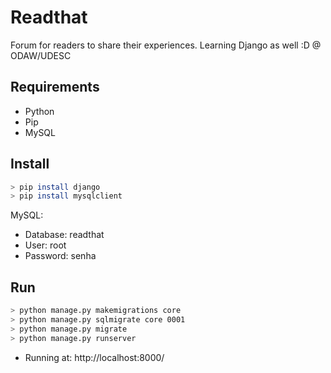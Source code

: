 # Readthat
Forum for readers to share their experiences. Learning Django as well :D
@ ODAW/UDESC

## Requirements

- Python
- Pip
- MySQL

## Install

``` bash
> pip install django
> pip install mysqlclient
```
MySQL:
- Database: readthat
- User: root
- Password: senha

## Run
``` bash
> python manage.py makemigrations core
> python manage.py sqlmigrate core 0001
> python manage.py migrate
> python manage.py runserver
```

- Running at: http://localhost:8000/

